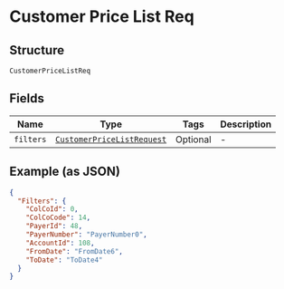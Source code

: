 
# Customer Price List Req

## Structure

`CustomerPriceListReq`

## Fields

| Name | Type | Tags | Description |
|  --- | --- | --- | --- |
| `filters` | [`CustomerPriceListRequest`](../../doc/models/customer-price-list-request.md) | Optional | - |

## Example (as JSON)

```json
{
  "Filters": {
    "ColCoId": 0,
    "ColCoCode": 14,
    "PayerId": 48,
    "PayerNumber": "PayerNumber0",
    "AccountId": 108,
    "FromDate": "FromDate6",
    "ToDate": "ToDate4"
  }
}
```

